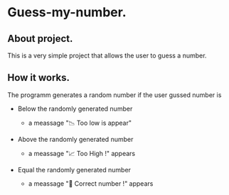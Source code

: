 # Guess-my-number.
## About project.
This is a very simple project that allows the user to guess a number.

## How it works.
The programm generates a random number if the user gussed number is 
- Below the randomly generated number
  - a meassage "📉 Too low is appear"

- Above the randomly generated number
  - a meassage "📈 Too High !" appears

- Equal the randomly generated number
  - a meassage "🎉 Correct number !" appears
